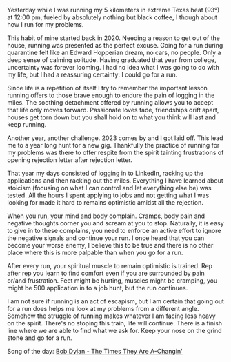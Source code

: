 
Yesterday while I was running my 5 kilometers in extreme Texas heat (93°) at 12:00 pm, fueled by absolutely nothing but black coffee, I though about how I run for my problems.

This habit of mine started back in 2020. Needing a reason to get out of the house, running was presented as the perfect excuse. Going for a run during quarantine felt like an Edward Hopperian dream, no cars, no people. Only a deep sense of calming solitude. Having graduated that year from college, uncertainty was forever looming. I had no idea what I was going to do with my life, but I had a reassuring certainty: I could go for a run. 

Since life is a repetition of itself I try to remember the important lesson running offers to those brave enough to endure the pain of logging in the miles. The soothing detachment offered by running allows you to accept that life only moves forward. Passionate loves fade, friendships drift apart, houses get torn down but you shall hold on to what you think will last and keep running. 

Another year, another challenge. 2023 comes by and I got laid off. This lead me to a year long hunt for a new gig. Thankfully the practice of running for my problems was there to offer respite from the spirit tainting frustrations of opening rejection letter after rejection letter.

That year my days consisted of logging in to LinkedIn, racking up the applications and then racking out the miles. Everything I have learned about stoicism (focusing on what I can control and let everything else be) was tested. All the hours I spent applying to jobs and not getting what I was looking for made it hard to remains optimistic amidst all the rejection.   

When you run, your mind and body complain. Cramps, body pain and negative thoughts corner you and scream at you to stop. Naturally, it is easy to give in to these complains, you need to enforce an active effort to ignore the negative signals and continue your run. I once heard that you can become your worse enemy, I believe this to be true and there is no other place where this is more palpable than when you go for a run.

After every run, your spiritual muscle to remain optimistic is trained. Rep after rep you learn to find comfort even if you are surrounded by pain or/and frustration. Feet might be hurting, muscles might be cramping, you might be 500 application in to a job hunt, but the run continues.

I am not sure if running is an act of escapism, but I am certain that going out for a run does helps me look at my problems from a different angle. Somehow the struggle of running makes whatever I am facing less heavy on the spirit. There's no stoping this train, life will continue. There is a finish line where we are able to find what we ask for. Keep your nose on the grind stone and go for a run. 

Song of the day: [Bob Dylan - The Times They Are A-Changin'](https://www.youtube.com/watch?v=90WD_ats6eE&list=RD90WD_ats6eE&start_radio=1)




